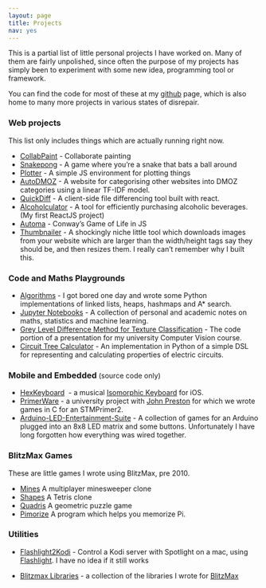 ```yaml
---
layout: page
title: Projects
nav: yes
---
```

This is a partial list of little personal projects I have worked on. Many of them are fairly unpolished, since often the purpose of my projects has simply been to experiment with some new idea, programming tool or framework.

You can find the code for most of these at my [github](https://github.com/Spacerat) page, which is also home to many more projects in various states of disrepair.

### Web projects

This list only includes things which are actually running right now.

*   [CollabPaint](http://paint.apps.veryjoe.com/ "CollabPaint") - Collaborate painting
*   [Snakepong](http://js.apps.veryjoe.com/Snakepong/ "Snakepong") - A game where you’re a snake that bats a ball around
*   [Plotter](http://js.apps.veryjoe.com/CanvasPlotter/ "Plotter") - A simple JS environment for plotting things
*   [AutoDMOZ](http://autodmoz.apps.veryjoe.com/ "AutoDMOZ") - A website for categorising other websites into DMOZ categories using a linear TF-IDF model.
*   [QuickDiff](http://diff.apps.veryjoe.com/ "QuickDiff") - A client-side file differencing tool built with react.
*   [Alcoholculator](http://alcoholculator.apps.veryjoe.com "Alcoholculator") - A tool for efficiently purchasing alcoholic beverages. (My first ReactJS project)
*   [Automa](http://js.apps.veryjoe.com/Automa/ "Automa") - Conway’s Game of Life in JS
*   [Thumbnailer](http://thumbnailer.apps.veryjoe.com/ "Thumbnailer") - A shockingly niche little tool which downloads images from your website which are larger than the width/height tags say they should be, and then resizes them. I really can’t remember why I built this.



### Code and Maths Playgrounds

*   [Algorithms](https://github.com/Spacerat/Algorithms "Algorithms") - I got bored one day and wrote some Python implementations of linked lists, heaps, hashmaps and A* search.
*   [Jupyter Notebooks](https://github.com/Spacerat/Jupyter-Notebooks "Jupyter Notebooks") - A collection of personal and academic notes on maths, statistics and machine learning.
*   [Grey Level Difference Method for Texture Classification](https://gist.github.com/Spacerat/beb692e9c64596c2bec5) - The code portion of a presentation for my university Computer Vision course.
*   [Circuit Tree Calculator](https://gist.github.com/Spacerat/9959756 "Circuit Tree Calculator") - An implementation in Python of a simple DSL for representing and calculating properties of electric circuits.

### Mobile and Embedded <span style="font-size: 14px; font-weight: normal;">(source code only)</span>

*   [HexKeyboard](https://github.com/Spacerat/HexKeyboard)  - a musical [Isomorphic Keyboard](https://en.wikipedia.org/wiki/Isomorphic_keyboard) for iOS.
*   [PrimerWare](https://github.com/Spacerat/PrimerWare "PrimerWare") - a university project with [John Preston](https://github.com/wcerfgba) for which we wrote games in C for an STMPrimer2.
*   [Arduino-LED-Entertainment-Suite](https://github.com/Spacerat/Arduino-LED-entertainment-suite) - A collection of games for an Arduino plugged into an 8x8 LED matrix and some buttons. Unfortunately I have long forgotten how everything was wired together.

### BlitzMax Games

These are little games I wrote using BlitzMax, pre 2010.

* [Mines](/projects/mines.html) A multiplayer minesweeper clone
* [Shapes](/projects/shapes.html) A Tetris clone
* [Quadris](/projects/quadris.html) A geometric puzzle game
* [Pimorize](/projects/pimorize.html) A program which helps you memorize Pi.

### Utilities

*   [Flashlight2Kodi](https://github.com/Spacerat/Flashlight2Kodi "Flashlight2Kodi") - Control a Kodi server with Spotlight on a mac, using [Flashlight](https://github.com/nate-parrott/Flashlight). I have no idea if it still works

*   [Blitzmax Libraries](https://github.com/Spacerat/joe.mod "joe.mod") - a collection of the libraries I wrote for [BlitzMax](http://www.blitzbasic.com/Products/blitzmax.php)
